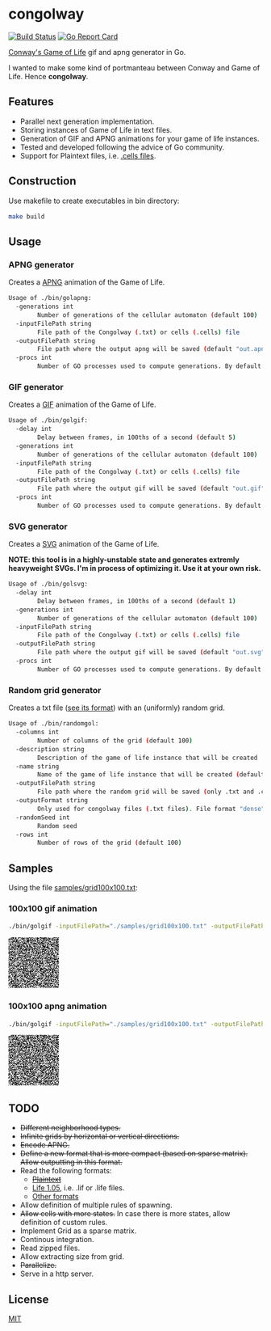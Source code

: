 # congolway
[![Build Status](https://travis-ci.org/diegojromerolopez/congolway.svg?branch=master)](https://travis-ci.org/diegojromerolopez/congolway)
[![Go Report Card](https://goreportcard.com/badge/github.com/diegojromerolopez/congolway)](https://goreportcard.com/report/github.com/diegojromerolopez/congolway)


[Conway's Game of Life](https://en.wikipedia.org/wiki/Conway%27s_Game_of_Life) gif and apng generator in Go.

I wanted to make some kind of portmanteau between Conway and Game of Life.
Hence **congolway**.

## Features
* Parallel next generation implementation.
* Storing instances of Game of Life in text files.
* Generation of GIF and APNG animations for your game of life instances.
* Tested and developed following the advice of Go community.
* Support for Plaintext files, i.e. [.cells files](https://www.conwaylife.com/wiki/Plaintext).


## Construction
Use makefile to create executables in bin directory:

```sh
make build
```

## Usage

### APNG generator
Creates a [APNG](https://en.wikipedia.org/wiki/APNG) animation of the Game of Life.
```sh
Usage of ./bin/golapng:
  -generations int
        Number of generations of the cellular automaton (default 100)
  -inputFilePath string
        File path of the Congolway (.txt) or cells (.cells) file
  -outputFilePath string
        File path where the output apng will be saved (default "out.apng")
  -procs int
        Number of GO processes used to compute generations. By default is -1 (use as many as hardware CPUs), enter a positive integer to set a custom number of proceses (default -1)
```

### GIF generator
Creates a [GIF](https://en.wikipedia.org/wiki/GIF) animation of the Game of Life.
```sh
Usage of ./bin/golgif:
  -delay int
        Delay between frames, in 100ths of a second (default 5)
  -generations int
        Number of generations of the cellular automaton (default 100)
  -inputFilePath string
        File path of the Congolway (.txt) or cells (.cells) file
  -outputFilePath string
        File path where the output gif will be saved (default "out.gif")
  -procs int
        Number of GO processes used to compute generations. By default is -1 (use as many as hardware CPUs), enter a positive integer to set a custom number of proceses (default -1)
```

### SVG generator
Creates a [SVG](https://en.wikipedia.org/wiki/Scalable_Vector_Graphics) animation of the Game of Life.

**NOTE: this tool is in a highly-unstable state and generates extremly heavyweight SVGs.
I'm in process of optimizing it. Use it at your own risk.**

```sh
Usage of ./bin/golsvg:
  -delay int
        Delay between frames, in 100ths of a second (default 1)
  -generations int
        Number of generations of the cellular automaton (default 100)
  -inputFilePath string
        File path of the Congolway (.txt) or cells (.cells) file
  -outputFilePath string
        File path where the output gif will be saved (default "out.svg")
  -procs int
        Number of GO processes used to compute generations. By default is -1 (use as many as hardware CPUs), enter a positive integer to set a custom number of proceses (default -1)
```

### Random grid generator
Creates a txt file ([see its format](/doc/congolway_file_format.md)) with an (uniformly) random grid.
```sh
Usage of ./bin/randomgol:
  -columns int
        Number of columns of the grid (default 100)
  -description string
        Description of the game of life instance that will be created
  -name string
        Name of the game of life instance that will be created (default "Random Gol")
  -outputFilePath string
        File path where the random grid will be saved (only .txt and .cells extensions are allowed) (default "out.txt")
  -outputFormat string
        Only used for congolway files (.txt files). File format "dense" or "sparse"
  -randomSeed int
        Random seed
  -rows int
        Number of rows of the grid (default 100)
```

## Samples

Using the file [samples/grid100x100.txt](samples/grid100x100.txt):

### 100x100 gif animation
```sh
./bin/golgif -inputFilePath="./samples/grid100x100.txt" -outputFilePath="./samples/grid100x100.gif"
```

![grid100x100 gif](samples/grid100x100.gif)

### 100x100 apng animation
```sh
./bin/golgif -inputFilePath="./samples/grid100x100.txt" -outputFilePath="./samples/grid100x100.apng"
```

![grid100x100 apng](samples/grid100x100.apng)




## TODO
* ~~Different neighborhood types.~~
* ~~Infinite grids by horizontal or vertical directions.~~
* ~~Encode APNG.~~
* ~~Define a new format that is more compact (based on sparse matrix). Allow outputting in this format.~~
* Read the following formats:
  * ~~[Plaintext](https://www.conwaylife.com/wiki/Plaintext)~~
  * [Life 1.05](https://www.conwaylife.com/wiki/Life_1.05), i.e. .lif or .life files.
  * [Other formats](http://psoup.math.wisc.edu/mcell/ca_files_formats.html)
* Allow definition of multiple rules of spawning.
* ~~Allow cells with more states.~~ In case there is more states, allow definition of custom rules.
* Implement Grid as a sparse matrix.
* Continous integration.
* Read zipped files.
* Allow extracting size from grid.
* ~~Parallelize.~~
* Serve in a http server.

## License
[MIT](LICENSE)
